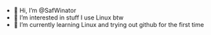 - 👋 Hi, I’m @SafWinator
- 👀 I’m interested in stuff I use Linux btw
- 🌱 I’m currently learning Linux and trying out github for the first time
<!---
SafWinator/SafWinator is a ✨ special ✨ repository because its `README.md` (this file) appears on your GitHub profile.
You can click the Preview link to take a look at your changes.
--->
